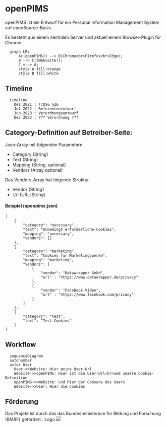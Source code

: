 # openPIMS

openPIMS ist ein Entwurf für ein Personal Information Management System auf openSource-Basis.

Es besteht aus einem zentralen Server und aktuell einem Browser-Plugin für Chrome.

```mermaid
  graph LR;
      A((openPIMS)) --> B(Chrome<br>Firefox<br>Edge);
      B --> C((Webseite));
      C <--> A;
      style A fill:orange
      style B fill:white
```

## Timeline
```mermaid
  timeline
    Dez 2021 : TTDSG §26
    Jul 2022 : Referentenentwurf
    Jun 2023 : Verordnungsentwurf
    Dez 2023 : ??? Verordnung ???
```  

## Category-Definition auf Betreiber-Seite:
Json-Array mit folgenden Parametern

- Category (String)
- Text (String)
- Mapping (String, optional)
- Vendors (Array optional)

Das Vendors-Array hat folgende Struktur
- Vendor (String)
- Url (URL-String)

#### Beispiel (openpims.json)

    [
        {
            "category": "necessary",
            "text": "Unbedingt erforderliche Cookies",
            "mapping": "necessary",
            "vendors": []
        },
        {
            "category": "marketing",
            "text": "Cookies für Marketingzwecke",
            "mapping": "marketing",
            "vendors": [
                {
                    "vendor": "Datawrapper GmbH",
                    "url" : "https://www.datawrapper.de/privacy"
                },
                {
                    "vendor": "Facebook Video",
                    "url" : "https://www.facebook.com/privacy"
                }
            ]
        },
        {
            "category": "test",
            "text": "Test-Cookies"
        }
    ]

## Workflow
```mermaid
  sequenceDiagram
  autonumber
  actor User
    User->>Website: Hier meine User-Url
    Website->>openPIMS: Hier ist die User-Url<br>und unsere Cookie-Definition
    openPIMS->>Website: und hier der Consens des Users
    Website->>User: Hier die Cookies
```

## Förderung
Das Projekt ist durch das das Bundesministerium für Bildung und Forschung (BMBF) gefördert .
Logo
![](https://prototypefund.de/wp-content/uploads/2016/07/logo-bmbf.svg)
